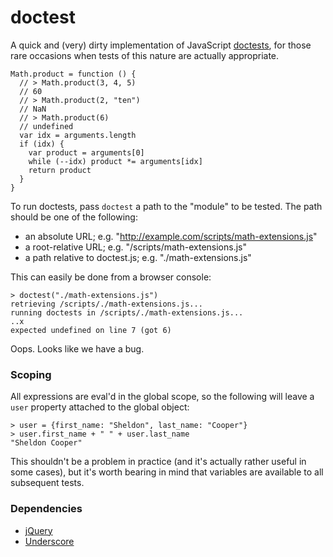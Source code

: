 # doctest

A quick and (very) dirty implementation of JavaScript [doctests][1], for
those rare occasions when tests of this nature are actually appropriate.

    Math.product = function () {
      // > Math.product(3, 4, 5)
      // 60
      // > Math.product(2, "ten")
      // NaN
      // > Math.product(6)
      // undefined
      var idx = arguments.length
      if (idx) {
        var product = arguments[0]
        while (--idx) product *= arguments[idx]
        return product
      }
    }

To run doctests, pass `doctest` a path to the "module" to be tested. The
path should be one of the following:

  - an absolute URL; e.g. "http://example.com/scripts/math-extensions.js"
  - a root-relative URL; e.g. "/scripts/math-extensions.js"
  - a path relative to doctest.js; e.g. "./math-extensions.js"

This can easily be done from a browser console:

    > doctest("./math-extensions.js")
    retrieving /scripts/./math-extensions.js...
    running doctests in /scripts/./math-extensions.js...
    ..x
    expected undefined on line 7 (got 6)

Oops. Looks like we have a bug.

### Scoping

All expressions are eval'd in the global scope, so the following will leave
a `user` property attached to the global object:

    > user = {first_name: "Sheldon", last_name: "Cooper"}
    > user.first_name + " " + user.last_name
    "Sheldon Cooper"

This shouldn't be a problem in practice (and it's actually rather useful in
some cases), but it's worth bearing in mind that variables are available to
all subsequent tests.

### Dependencies

  - [jQuery][2]
  - [Underscore][3]


[1]: http://docs.python.org/library/doctest.html
[2]: http://jquery.com/
[3]: http://documentcloud.github.com/underscore/

